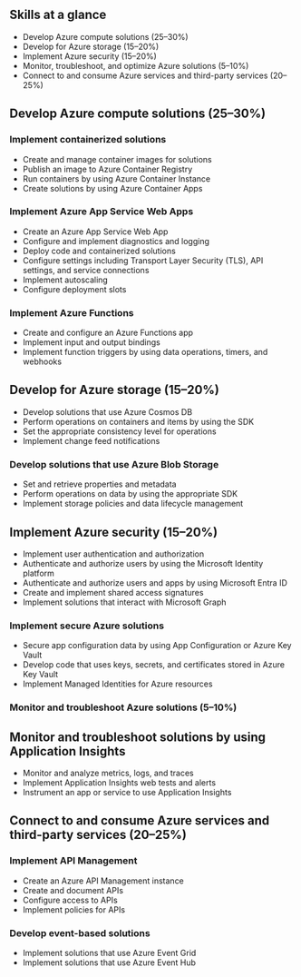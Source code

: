 ## Skills at a glance
- Develop Azure compute solutions (25–30%)
- Develop for Azure storage (15–20%)
- Implement Azure security (15–20%)
- Monitor, troubleshoot, and optimize Azure solutions (5–10%)
- Connect to and consume Azure services and third-party services (20–25%)

## Develop Azure compute solutions (25–30%)
### Implement containerized solutions
- Create and manage container images for solutions
- Publish an image to Azure Container Registry
- Run containers by using Azure Container Instance
- Create solutions by using Azure Container Apps

### Implement Azure App Service Web Apps
- Create an Azure App Service Web App
- Configure and implement diagnostics and logging
- Deploy code and containerized solutions
- Configure settings including Transport Layer Security (TLS), API settings, and service connections
- Implement autoscaling
- Configure deployment slots

### Implement Azure Functions
- Create and configure an Azure Functions app
- Implement input and output bindings
- Implement function triggers by using data operations, timers, and webhooks

## Develop for Azure storage (15–20%)
- Develop solutions that use Azure Cosmos DB
- Perform operations on containers and items by using the SDK
- Set the appropriate consistency level for operations
- Implement change feed notifications

### Develop solutions that use Azure Blob Storage
- Set and retrieve properties and metadata
- Perform operations on data by using the appropriate SDK
- Implement storage policies and data lifecycle management

## Implement Azure security (15–20%)
- Implement user authentication and authorization
- Authenticate and authorize users by using the Microsoft Identity platform
- Authenticate and authorize users and apps by using Microsoft Entra ID
- Create and implement shared access signatures
- Implement solutions that interact with Microsoft Graph

### Implement secure Azure solutions
- Secure app configuration data by using App Configuration or Azure Key Vault
- Develop code that uses keys, secrets, and certificates stored in Azure Key Vault
- Implement Managed Identities for Azure resources

### Monitor and troubleshoot Azure solutions (5–10%)
## Monitor and troubleshoot solutions by using Application Insights
- Monitor and analyze metrics, logs, and traces
- Implement Application Insights web tests and alerts
- Instrument an app or service to use Application Insights

## Connect to and consume Azure services and third-party services (20–25%)
### Implement API Management
- Create an Azure API Management instance
- Create and document APIs
- Configure access to APIs
- Implement policies for APIs

### Develop event-based solutions
- Implement solutions that use Azure Event Grid
- Implement solutions that use Azure Event Hub